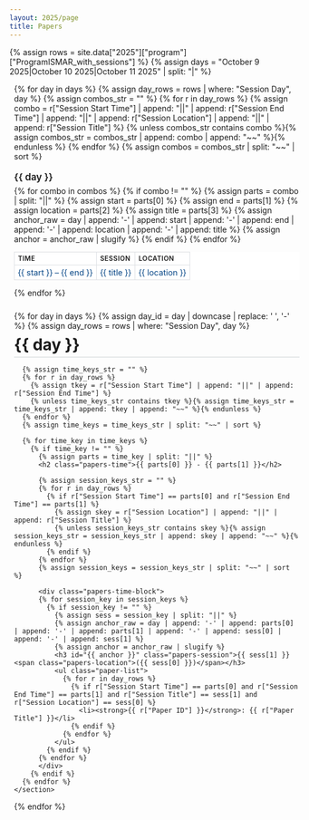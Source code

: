 ```yaml
---
layout: 2025/page
title: Papers
---
```


{% assign rows = site.data["2025"]["program"]["ProgramISMAR_with_sessions"] %}
{% assign days = "October 9 2025|October 10 2025|October 11 2025" | split: "|" %}

<!-- Table of Contents -->
<div class="papers-toc">
  {% for day in days %}
    {% assign day_rows = rows | where: "Session Day", day %}
    {% assign combos_str = "" %}
    {% for r in day_rows %}
      {% assign combo = r["Session Start Time"] | append: "||" | append: r["Session End Time"] | append: "||" | append: r["Session Location"] | append: "||" | append: r["Session Title"] %}
      {% unless combos_str contains combo %}{% assign combos_str = combos_str | append: combo | append: "~~" %}{% endunless %}
    {% endfor %}
    {% assign combos = combos_str | split: "~~" | sort %}
    <h3 class="toc-day">{{ day }}</h3>
    <table class="papers-toc-table">
      <thead>
        <tr><th>Time</th><th>Session</th><th>Location</th></tr>
      </thead>
      <tbody>
      {% for combo in combos %}
        {% if combo != "" %}
          {% assign parts = combo | split: "||" %}
          {% assign start = parts[0] %}
          {% assign end = parts[1] %}
          {% assign location = parts[2] %}
          {% assign title = parts[3] %}
          {% assign anchor_raw = day | append: '-' | append: start | append: '-' | append: end | append: '-' | append: location | append: '-' | append: title %}
          {% assign anchor = anchor_raw | slugify %}
          <tr>
            <td class="toc-time"><a href="#{{ anchor }}">{{ start }} – {{ end }}</a></td>
            <td class="toc-session"><a href="#{{ anchor }}">{{ title }}</a></td>
            <td class="toc-location"><a href="#{{ anchor }}">{{ location }}</a></td>
          </tr>
        {% endif %}
      {% endfor %}
      </tbody>
    </table>
  {% endfor %}
</div>

<div class="papers-container">
  {% for day in days %}
    {% assign day_id = day | downcase | replace: ' ', '-' %}
    {% assign day_rows = rows | where: "Session Day", day %}
    <section class="papers-day" id="{{ day_id }}">
      <h1 class="papers-day-title">{{ day }}</h1>

      {% assign time_keys_str = "" %}
      {% for r in day_rows %}
        {% assign tkey = r["Session Start Time"] | append: "||" | append: r["Session End Time"] %}
        {% unless time_keys_str contains tkey %}{% assign time_keys_str = time_keys_str | append: tkey | append: "~~" %}{% endunless %}
      {% endfor %}
      {% assign time_keys = time_keys_str | split: "~~" | sort %}

      {% for time_key in time_keys %}
        {% if time_key != "" %}
          {% assign parts = time_key | split: "||" %}
          <h2 class="papers-time">{{ parts[0] }} - {{ parts[1] }}</h2>

          {% assign session_keys_str = "" %}
          {% for r in day_rows %}
            {% if r["Session Start Time"] == parts[0] and r["Session End Time"] == parts[1] %}
              {% assign skey = r["Session Location"] | append: "||" | append: r["Session Title"] %}
              {% unless session_keys_str contains skey %}{% assign session_keys_str = session_keys_str | append: skey | append: "~~" %}{% endunless %}
            {% endif %}
          {% endfor %}
          {% assign session_keys = session_keys_str | split: "~~" | sort %}

          <div class="papers-time-block">
          {% for session_key in session_keys %}
            {% if session_key != "" %}
              {% assign sess = session_key | split: "||" %}
              {% assign anchor_raw = day | append: '-' | append: parts[0] | append: '-' | append: parts[1] | append: '-' | append: sess[0] | append: '-' | append: sess[1] %}
              {% assign anchor = anchor_raw | slugify %}
              <h3 id="{{ anchor }}" class="papers-session">{{ sess[1] }} <span class="papers-location">({{ sess[0] }})</span></h3>
              <ul class="paper-list">
                {% for r in day_rows %}
                  {% if r["Session Start Time"] == parts[0] and r["Session End Time"] == parts[1] and r["Session Title"] == sess[1] and r["Session Location"] == sess[0] %}
                    <li><strong>{{ r["Paper ID"] }}</strong>: {{ r["Paper Title"] }}</li>
                  {% endif %}
                {% endfor %}
              </ul>
            {% endif %}
          {% endfor %}
          </div>
        {% endif %}
      {% endfor %}
    </section>
  {% endfor %}
</div>

<style>
.papers-container { width:100%; max-width:1100px; margin:0 auto; padding:0 8px 32px 8px; }
.papers-toc { width:100%; max-width:1100px; margin:0 auto 24px auto; padding:0 8px; }
.papers-day-title { margin:36px 0 12px 0; font-size:1.75rem; border-bottom:2px solid #e3e6e8; padding-bottom:4px; }
.papers-day:first-of-type .papers-day-title { margin-top:8px; }
.papers-time { margin:20px 0 6px 0; font-size:1.2rem; color:#0d47a1; }
.papers-time-block { margin:0 0 16px 0; }
.papers-session { margin:8px 0 3px 0; font-size:1rem; font-weight:600; }
.papers-location { font-weight:400; color:#555; }
.paper-list { margin:0 0 10px 16px; padding:0; }
.paper-list li { margin:1px 0; line-height:1.35; }

/* TOC tables */
.papers-toc-table { width:100%; border-collapse:collapse; font-size:0.9rem; background:#fff; }
.papers-toc-table th, .papers-toc-table td { padding:4px 6px; text-align:left; border:1px solid #dcdfe3; }
.papers-toc-table th { background:#fff; font-weight:600; font-size:0.72rem; letter-spacing:.5px; text-transform:uppercase; }
.papers-toc-table tbody tr:nth-child(even) { background:#fafbfc; }
.toc-day { margin:18px 0 6px 0; font-size:1.05rem; font-weight:600; }
.toc-time a, .toc-session a, .toc-location a { text-decoration:none; color:#064686; }
.toc-time a:hover, .toc-session a:hover, .toc-location a:hover { text-decoration:underline; }
.toc-session { word-break:break-word; }

/* Responsive: transform table rows into cards */
@media (max-width: 720px){
  .papers-day-title { font-size:1.45rem; }
  .papers-time { font-size:1.05rem; }
  .papers-toc-table thead { display:none; }
  .papers-toc-table { border:0; }
  .papers-toc-table, .papers-toc-table tbody { display:block; width:100%; }
  .papers-toc-table tr { display:flex; flex-wrap:wrap; border:1px solid #dcdfe3; border-radius:8px; margin:0 0 10px 0; padding:8px 2px 10px; background:#fff; box-shadow:0 1px 2px rgba(0,0,0,.05); }
  .papers-toc-table td { border:none; padding:2px 0; font-size:0.82rem; line-height:1.2; }
  .papers-toc-table td.toc-session { order:0; width:100%; font-size:0.95rem; font-weight:600; margin-bottom:4px; text-align:left; padding-left:0; }
  .papers-toc-table td.toc-session a { display:block; width:100%; }
  /* Time & location inline, left aligned */
  .papers-toc-table td.toc-time { order:1; width:auto; font-weight:500; font-size:0.8rem; margin-right:10px; }
  .papers-toc-table td.toc-location { order:2; width:auto; text-align:left; font-size:0.8rem; }
  .papers-toc-table td.toc-location:before { content:"• "; color:#999; margin-right:2px; }
  /* Remove prepended labels from previous layout */
  .papers-toc-table td.toc-time:before,
  .papers-toc-table td.toc-session:before,
  .papers-toc-table td.toc-location:before { content:""; }
  .papers-toc { margin-bottom:12px; }
  .toc-day { margin:14px 0 4px 0; font-size:0.95rem; }
  .paper-list { margin-left:14px; }
  .papers-toc-table td a { display:inline-block; max-width:100%; text-overflow:ellipsis; overflow:hidden; vertical-align:top; }
}

@media (max-width:480px){
  .papers-toc-table tr { padding:8px 10px; }
  .papers-session { font-size:0.95rem; }
}
</style>

